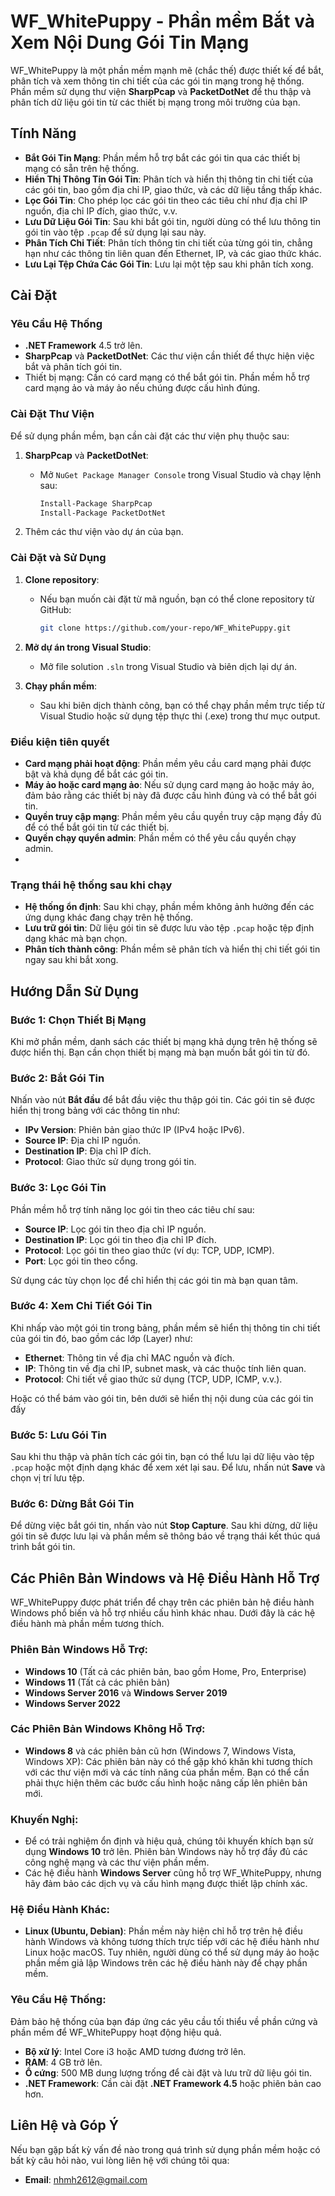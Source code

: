 # WF_WhitePuppy - Phần mềm Bắt và Xem Nội Dung Gói Tin Mạng

WF_WhitePuppy là một phần mềm mạnh mẽ (chắc thế) được thiết kế để bắt, phân tích và xem thông tin chi tiết của các gói tin mạng trong hệ thống. Phần mềm sử dụng thư viện **SharpPcap** và **PacketDotNet** để thu thập và phân tích dữ liệu gói tin từ các thiết bị mạng trong môi trường của bạn.

## Tính Năng

- **Bắt Gói Tin Mạng**: Phần mềm hỗ trợ bắt các gói tin qua các thiết bị mạng có sẵn trên hệ thống.
- **Hiển Thị Thông Tin Gói Tin**: Phân tích và hiển thị thông tin chi tiết của các gói tin, bao gồm địa chỉ IP, giao thức, và các dữ liệu tầng thấp khác.
- **Lọc Gói Tin**: Cho phép lọc các gói tin theo các tiêu chí như địa chỉ IP nguồn, địa chỉ IP đích, giao thức, v.v.
- **Lưu Dữ Liệu Gói Tin**: Sau khi bắt gói tin, người dùng có thể lưu thông tin gói tin vào tệp `.pcap` để sử dụng lại sau này.
- **Phân Tích Chi Tiết**: Phân tích thông tin chi tiết của từng gói tin, chẳng hạn như các thông tin liên quan đến Ethernet, IP, và các giao thức khác.
- **Lưu Lại Tệp Chứa Các Gói Tin**: Lưu lại một tệp sau khi phân tích xong.
  
## Cài Đặt

### Yêu Cầu Hệ Thống

- **.NET Framework** 4.5 trở lên.
- **SharpPcap** và **PacketDotNet**: Các thư viện cần thiết để thực hiện việc bắt và phân tích gói tin.
- Thiết bị mạng: Cần có card mạng có thể bắt gói tin. Phần mềm hỗ trợ card mạng ảo và máy ảo nếu chúng được cấu hình đúng.

### Cài Đặt Thư Viện

Để sử dụng phần mềm, bạn cần cài đặt các thư viện phụ thuộc sau:

1. **SharpPcap** và **PacketDotNet**:
   - Mở `NuGet Package Manager Console` trong Visual Studio và chạy lệnh sau:
     ```bash
     Install-Package SharpPcap
     Install-Package PacketDotNet
     ```

2. Thêm các thư viện vào dự án của bạn.

### Cài Đặt và Sử Dụng

1. **Clone repository**:
   - Nếu bạn muốn cài đặt từ mã nguồn, bạn có thể clone repository từ GitHub:
     ```bash
     git clone https://github.com/your-repo/WF_WhitePuppy.git
     ```

2. **Mở dự án trong Visual Studio**:
   - Mở file solution `.sln` trong Visual Studio và biên dịch lại dự án.

3. **Chạy phần mềm**:
   - Sau khi biên dịch thành công, bạn có thể chạy phần mềm trực tiếp từ Visual Studio hoặc sử dụng tệp thực thi (.exe) trong thư mục output.

### Điều kiện tiên quyết

- **Card mạng phải hoạt động**: Phần mềm yêu cầu card mạng phải được bật và khả dụng để bắt các gói tin.
- **Máy ảo hoặc card mạng ảo**: Nếu sử dụng card mạng ảo hoặc máy ảo, đảm bảo rằng các thiết bị này đã được cấu hình đúng và có thể bắt gói tin.
- **Quyền truy cập mạng**: Phần mềm yêu cầu quyền truy cập mạng đầy đủ để có thể bắt gói tin từ các thiết bị.
- **Quyền chạy quyển admin**: Phần mềm có thể yêu cầu quyền chạy admin.
- 
### Trạng thái hệ thống sau khi chạy

- **Hệ thống ổn định**: Sau khi chạy, phần mềm không ảnh hưởng đến các ứng dụng khác đang chạy trên hệ thống.
- **Lưu trữ gói tin**: Dữ liệu gói tin sẽ được lưu vào tệp `.pcap` hoặc tệp định dạng khác mà bạn chọn.
- **Phân tích thành công**: Phần mềm sẽ phân tích và hiển thị chi tiết gói tin ngay sau khi bắt xong.

## Hướng Dẫn Sử Dụng

### Bước 1: Chọn Thiết Bị Mạng

Khi mở phần mềm, danh sách các thiết bị mạng khả dụng trên hệ thống sẽ được hiển thị. Bạn cần chọn thiết bị mạng mà bạn muốn bắt gói tin từ đó.

### Bước 2: Bắt Gói Tin

Nhấn vào nút **Bắt đầu** để bắt đầu việc thu thập gói tin. Các gói tin sẽ được hiển thị trong bảng với các thông tin như:

- **IPv Version**: Phiên bản giao thức IP (IPv4 hoặc IPv6).
- **Source IP**: Địa chỉ IP nguồn.
- **Destination IP**: Địa chỉ IP đích.
- **Protocol**: Giao thức sử dụng trong gói tin.

### Bước 3: Lọc Gói Tin

Phần mềm hỗ trợ tính năng lọc gói tin theo các tiêu chí sau:

- **Source IP**: Lọc gói tin theo địa chỉ IP nguồn.
- **Destination IP**: Lọc gói tin theo địa chỉ IP đích.
- **Protocol**: Lọc gói tin theo giao thức (ví dụ: TCP, UDP, ICMP).
- **Port**: Lọc gói tin theo cổng.

Sử dụng các tùy chọn lọc để chỉ hiển thị các gói tin mà bạn quan tâm.

### Bước 4: Xem Chi Tiết Gói Tin

Khi nhấp vào một gói tin trong bảng, phần mềm sẽ hiển thị thông tin chi tiết của gói tin đó, bao gồm các lớp (Layer) như:

- **Ethernet**: Thông tin về địa chỉ MAC nguồn và đích.
- **IP**: Thông tin về địa chỉ IP, subnet mask, và các thuộc tính liên quan.
- **Protocol**: Chi tiết về giao thức sử dụng (TCP, UDP, ICMP, v.v.).

Hoặc có thể bám vào gói tin, bên dưới sẽ hiển thị nội dung của các gói tin đấy

### Bước 5: Lưu Gói Tin

Sau khi thu thập và phân tích các gói tin, bạn có thể lưu lại dữ liệu vào tệp `.pcap` hoặc một định dạng khác để xem xét lại sau. Để lưu, nhấn nút **Save** và chọn vị trí lưu tệp.

### Bước 6: Dừng Bắt Gói Tin

Để dừng việc bắt gói tin, nhấn vào nút **Stop Capture**. Sau khi dừng, dữ liệu gói tin sẽ được lưu lại và phần mềm sẽ thông báo về trạng thái kết thúc quá trình bắt gói tin.

## Các Phiên Bản Windows và Hệ Điều Hành Hỗ Trợ

WF_WhitePuppy được phát triển để chạy trên các phiên bản hệ điều hành Windows phổ biến và hỗ trợ nhiều cấu hình khác nhau. Dưới đây là các hệ điều hành mà phần mềm tương thích.

### Phiên Bản Windows Hỗ Trợ:

- **Windows 10** (Tất cả các phiên bản, bao gồm Home, Pro, Enterprise)
- **Windows 11** (Tất cả các phiên bản)
- **Windows Server 2016** và **Windows Server 2019**
- **Windows Server 2022**

### Các Phiên Bản Windows Không Hỗ Trợ:

- **Windows 8** và các phiên bản cũ hơn (Windows 7, Windows Vista, Windows XP): Các phiên bản này có thể gặp khó khăn khi tương thích với các thư viện mới và các tính năng của phần mềm. Bạn có thể cần phải thực hiện thêm các bước cấu hình hoặc nâng cấp lên phiên bản mới.

### Khuyến Nghị:

- Để có trải nghiệm ổn định và hiệu quả, chúng tôi khuyến khích bạn sử dụng **Windows 10** trở lên. Phiên bản Windows này hỗ trợ đầy đủ các công nghệ mạng  và các thư viện phần mềm.
- Các hệ điều hành **Windows Server** cũng hỗ trợ WF_WhitePuppy, nhưng hãy đảm bảo các dịch vụ và cấu hình mạng được thiết lập chính xác.

### Hệ Điều Hành Khác:

- **Linux (Ubuntu, Debian)**: Phần mềm này hiện chỉ hỗ trợ trên hệ điều hành Windows và không tương thích trực tiếp với các hệ điều hành như Linux hoặc macOS. Tuy nhiên, người dùng có thể sử dụng máy ảo hoặc phần mềm giả lập Windows trên các hệ điều hành này để chạy phần mềm.

### Yêu Cầu Hệ Thống:

Đảm bảo hệ thống của bạn đáp ứng các yêu cầu tối thiểu về phần cứng và phần mềm để WF_WhitePuppy hoạt động hiệu quả.
- **Bộ xử lý**: Intel Core i3 hoặc AMD tương đương trở lên.
- **RAM**: 4 GB trở lên.
- **Ổ cứng**: 500 MB dung lượng trống để cài đặt và lưu trữ dữ liệu gói tin.
- **.NET Framework**: Cần cài đặt **.NET Framework 4.5** hoặc phiên bản cao hơn.

## Liên Hệ và Góp Ý

Nếu bạn gặp bất kỳ vấn đề nào trong quá trình sử dụng phần mềm hoặc có bất kỳ câu hỏi nào, vui lòng liên hệ với chúng tôi qua:

- **Email**: nhmh2612@gmail.com


